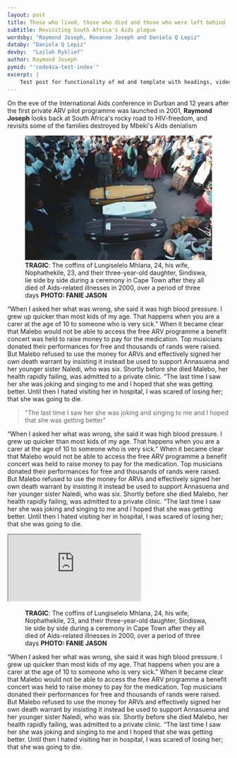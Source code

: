 ```yaml
---
layout: post
title: Those who lived, those who died and those who were left behind
subtitle: Revisiting South Africa's Aids plague
wordsby: "Raymond Joseph, Roxanne Joseph and Daniela Q Lepiz"
databy: "Daniela Q Lepiz"
devby:	"Lailah Ryklief"
author: Raymond Joseph
pymid: "'code4sa-test-index'"
excerpt: |
    Test post for functionality of md and template with headings, video and img
---
```


On the eve of the International Aids conference in Durban and 12 years after the first private ARV pilot programme was launched in 2001, **Raymond Joseph** looks back at South Africa's rocky road to HIV-freedom, and revisits some of the families destroyed by Mbeki's Aids denialism

<figure>
	<img src="/img/stories/20160803/died-aids-family.jpg" alt="" title="" />
	<figcaption><strong>TRAGIC</strong>: The coffins of Lungiselelo Mhlana, 24, his wife, Nophathekile, 23, and their three-year-old daughter, Sindiswa, lie side by side during a ceremony in Cape Town after they all died of Aids-related illnesses in 2000, over a period of three days <strong>PHOTO: FANIE JASON</strong></figcaption>
</figure>

“When I asked her what was wrong, she said it was high blood pressure. I grew up quicker than most kids of my age. That happens when you are a carer at the age of 10 to someone who is very sick.” When it became clear that Malebo would not be able to access the free ARV programme a benefit concert was held to raise money to pay for the medication. Top musicians donated their performances for free and thousands of rands were raised. But Malebo refused to use the money for ARVs and effectively signed her own death warrant by insisting it instead be used to support Annasuena and her younger sister Naledi, who was six. Shortly before she died Malebo, her health rapidly failing, was admitted to a private clinic. “The last time I saw her she was joking and singing to me and I hoped that she was getting better. Until then I hated visiting her in hospital, I was scared of losing her; that she was going to die.

> "The last time I saw her she was joking and singing to me and I hoped that she was getting better"

“When I asked her what was wrong, she said it was high blood pressure. I grew up quicker than most kids of my age. That happens when you are a carer at the age of 10 to someone who is very sick.” When it became clear that Malebo would not be able to access the free ARV programme a benefit concert was held to raise money to pay for the medication. Top musicians donated their performances for free and thousands of rands were raised. But Malebo refused to use the money for ARVs and effectively signed her own death warrant by insisting it instead be used to support Annasuena and her younger sister Naledi, who was six. Shortly before she died Malebo, her health rapidly failing, was admitted to a private clinic. “The last time I saw her she was joking and singing to me and I hoped that she was getting better. Until then I hated visiting her in hospital, I was scared of losing her; that she was going to die.

<div class="embed-responsive embed-responsive-16by9">
	<iframe class="embed-responsive-item" src="https://www.youtube.com/embed/zpOULjyy-n8"></iframe>
</div>
<figure>
	<figcaption><strong>TRAGIC</strong>: The coffins of Lungiselelo Mhlana, 24, his wife, Nophathekile, 23, and their three-year-old daughter, Sindiswa, lie side by side during a ceremony in Cape Town after they all died of Aids-related illnesses in 2000, over a period of three days <strong>PHOTO: FANIE JASON</strong></figcaption>
</figure>

“When I asked her what was wrong, she said it was high blood pressure. I grew up quicker than most kids of my age. That happens when you are a carer at the age of 10 to someone who is very sick.” When it became clear that Malebo would not be able to access the free ARV programme a benefit concert was held to raise money to pay for the medication. Top musicians donated their performances for free and thousands of rands were raised. But Malebo refused to use the money for ARVs and effectively signed her own death warrant by insisting it instead be used to support Annasuena and her younger sister Naledi, who was six. Shortly before she died Malebo, her health rapidly failing, was admitted to a private clinic. “The last time I saw her she was joking and singing to me and I hoped that she was getting better. Until then I hated visiting her in hospital, I was scared of losing her; that she was going to die.